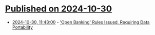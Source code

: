 # [Published on 2024-10-30](index.md)

* [2024-10-30, 11:43:00](https://soylentnews.org/article.pl?sid=24/10/29/0124245&from=rss) - ['Open Banking' Rules Issued, Requiring Data Portability](https://soylentnews.org/article.pl?sid=24/10/29/0124245&from=rss)
